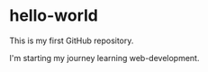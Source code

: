 # hello-world
This is my first GitHub repository. 

I'm starting my journey learning web-development.
